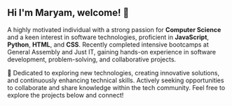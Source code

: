 
## Hi I'm Maryam, welcome! 👋

A highly motivated individual with a strong passion for **Computer Science** and a keen interest in software technologies, proficient in **JavaScript**, **Python**, **HTML**, and **CSS**. Recently completed intensive bootcamps at General Assembly and Just IT, gaining hands-on experience in software development, problem-solving, and collaborative projects.

🌱 Dedicated to exploring new technologies, creating innovative solutions, and continuously enhancing technical skills. Actively seeking opportunities to collaborate and share knowledge within the tech community. Feel free to explore the projects below and connect!

